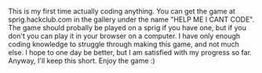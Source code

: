 This is my first time actually coding anything. 
You can get the game at sprig.hackclub.com in the gallery under the name "HELP ME I CANT CODE". The game should probally be played on a sprig if you have one, but if you don't you can play it in your browser on a computer.
I have only enough coding knowledge to struggle through making this game, and not much else. I hope to one day be better, but I am satisfied with my progress so far.
Anyway, I'll keep this short. Enjoy the game :)
